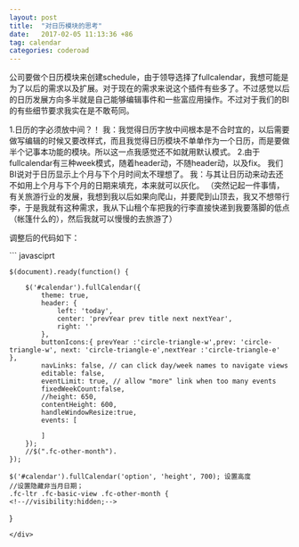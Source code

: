 ```yaml
---
layout: post
title:  "对日历模块的思考"
date:   2017-02-05 11:13:36 +86
tag: calendar
categories: coderoad
---
```

公司要做个日历模块来创建schedule，由于领导选择了fullcalendar，我想可能是为了以后的需求以及扩展。对于现在的需求来说这个插件有些多了。不过感觉以后的日历发展方向多半就是自己能够编辑事件和一些富应用操作。不过对于我们的BI的有些细节要求我实在是不敢苟同。

1.日历的字必须放中间？！
我：我觉得日历字放中间根本是不合时宜的，以后需要做写编辑的时候又要改样式，而且我觉得日历模块不单单作为一个日历，而是要做半个记事本功能的模块。所以这一点我感觉还不如就用默认模式。
2.由于fullcalendar有三种week模式，随着header动，不随header动，以及fix。
我们BI说对于日历显示上个月与下个月时间太不理想了。
我：与其让日历动来动去还不如用上个月与下个月的日期来填充，本来就可以灰化。
（突然记起一件事情，有关旅游行业的发展，我想到我以后如果向爬山，并要爬到山顶去，我又不想带行李，于是我就有这种需求，我从下山租个车把我的行李直接快递到我要落脚的低点（帐篷什么的），然后我就可以慢慢的去旅游了）



调整后的代码如下：
<div>
``` javasciprt




	$(document).ready(function() {

		$('#calendar').fullCalendar({
			theme: true,
			header: {
				left: 'today',
				center: 'prevYear prev title next nextYear',
				right: ''
			},
			buttonIcons:{ prevYear :'circle-triangle-w',prev: 'circle-triangle-w', next: 'circle-triangle-e',nextYear :'circle-triangle-e' },
			navLinks: false, // can click day/week names to navigate views
			editable: false,
			eventLimit: true, // allow "more" link when too many events
			fixedWeekCount:false,
			//height: 650,
			contentHeight: 600,
			handleWindowResize:true,
			events: [

			]
		});
		//$(".fc-other-month").
	});

</script>
<style>

	body {
		margin: 40px 10px;
		padding: 0;
		font-family: "Lucida Grande",Helvetica,Arial,Verdana,sans-serif;
		font-size: 14px;
	}

	#calendar {
		max-width: 900px;
		margin: 0 auto;
	}

		.fc-day-number{
	  font-size:20px;
	display:block;

text-align:center;
display:block;
top:30px;
left:100px;

	}

</style>

	$('#calendar').fullCalendar('option', 'height', 700); 设置高度
	//设置隐藏非当月日期；
	.fc-ltr .fc-basic-view .fc-other-month {
    <!--//visibility:hidden;-->
}

  ```
</div>
